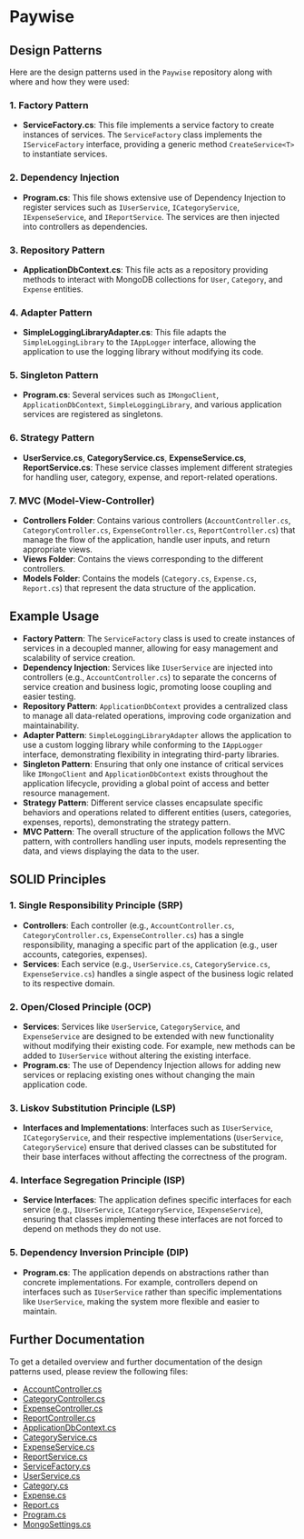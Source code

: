# Paywise

## Design Patterns

Here are the design patterns used in the `Paywise` repository along with where and how they were used:

### 1. Factory Pattern
- **ServiceFactory.cs**: This file implements a service factory to create instances of services. The `ServiceFactory` class implements the `IServiceFactory` interface, providing a generic method `CreateService<T>` to instantiate services.

### 2. Dependency Injection
- **Program.cs**: This file shows extensive use of Dependency Injection to register services such as `IUserService`, `ICategoryService`, `IExpenseService`, and `IReportService`. The services are then injected into controllers as dependencies.

### 3. Repository Pattern
- **ApplicationDbContext.cs**: This file acts as a repository providing methods to interact with MongoDB collections for `User`, `Category`, and `Expense` entities.

### 4. Adapter Pattern
- **SimpleLoggingLibraryAdapter.cs**: This file adapts the `SimpleLoggingLibrary` to the `IAppLogger` interface, allowing the application to use the logging library without modifying its code.

### 5. Singleton Pattern
- **Program.cs**: Several services such as `IMongoClient`, `ApplicationDbContext`, `SimpleLoggingLibrary`, and various application services are registered as singletons.

### 6. Strategy Pattern
- **UserService.cs**, **CategoryService.cs**, **ExpenseService.cs**, **ReportService.cs**: These service classes implement different strategies for handling user, category, expense, and report-related operations.

### 7. MVC (Model-View-Controller)
- **Controllers Folder**: Contains various controllers (`AccountController.cs`, `CategoryController.cs`, `ExpenseController.cs`, `ReportController.cs`) that manage the flow of the application, handle user inputs, and return appropriate views.
- **Views Folder**: Contains the views corresponding to the different controllers.
- **Models Folder**: Contains the models (`Category.cs`, `Expense.cs`, `Report.cs`) that represent the data structure of the application.

## Example Usage
- **Factory Pattern**: The `ServiceFactory` class is used to create instances of services in a decoupled manner, allowing for easy management and scalability of service creation.
- **Dependency Injection**: Services like `IUserService` are injected into controllers (e.g., `AccountController.cs`) to separate the concerns of service creation and business logic, promoting loose coupling and easier testing.
- **Repository Pattern**: `ApplicationDbContext` provides a centralized class to manage all data-related operations, improving code organization and maintainability.
- **Adapter Pattern**: `SimpleLoggingLibraryAdapter` allows the application to use a custom logging library while conforming to the `IAppLogger` interface, demonstrating flexibility in integrating third-party libraries.
- **Singleton Pattern**: Ensuring that only one instance of critical services like `IMongoClient` and `ApplicationDbContext` exists throughout the application lifecycle, providing a global point of access and better resource management.
- **Strategy Pattern**: Different service classes encapsulate specific behaviors and operations related to different entities (users, categories, expenses, reports), demonstrating the strategy pattern.
- **MVC Pattern**: The overall structure of the application follows the MVC pattern, with controllers handling user inputs, models representing the data, and views displaying the data to the user.

## SOLID Principles

### 1. Single Responsibility Principle (SRP)
- **Controllers**: Each controller (e.g., `AccountController.cs`, `CategoryController.cs`, `ExpenseController.cs`) has a single responsibility, managing a specific part of the application (e.g., user accounts, categories, expenses).
- **Services**: Each service (e.g., `UserService.cs`, `CategoryService.cs`, `ExpenseService.cs`) handles a single aspect of the business logic related to its respective domain.

### 2. Open/Closed Principle (OCP)
- **Services**: Services like `UserService`, `CategoryService`, and `ExpenseService` are designed to be extended with new functionality without modifying their existing code. For example, new methods can be added to `IUserService` without altering the existing interface.
- **Program.cs**: The use of Dependency Injection allows for adding new services or replacing existing ones without changing the main application code.

### 3. Liskov Substitution Principle (LSP)
- **Interfaces and Implementations**: Interfaces such as `IUserService`, `ICategoryService`, and their respective implementations (`UserService`, `CategoryService`) ensure that derived classes can be substituted for their base interfaces without affecting the correctness of the program.

### 4. Interface Segregation Principle (ISP)
- **Service Interfaces**: The application defines specific interfaces for each service (e.g., `IUserService`, `ICategoryService`, `IExpenseService`), ensuring that classes implementing these interfaces are not forced to depend on methods they do not use.

### 5. Dependency Inversion Principle (DIP)
- **Program.cs**: The application depends on abstractions rather than concrete implementations. For example, controllers depend on interfaces such as `IUserService` rather than specific implementations like `UserService`, making the system more flexible and easier to maintain.

## Further Documentation

To get a detailed overview and further documentation of the design patterns used, please review the following files:
- [AccountController.cs](https://github.com/GeorgeAyy/Paywise/blob/main/Controllers/AccountController.cs)
- [CategoryController.cs](https://github.com/GeorgeAyy/Paywise/blob/main/Controllers/CategoryController.cs)
- [ExpenseController.cs](https://github.com/GeorgeAyy/Paywise/blob/main/Controllers/ExpenseController.cs)
- [ReportController.cs](https://github.com/GeorgeAyy/Paywise/blob/main/Controllers/ReportController.cs)
- [ApplicationDbContext.cs](https://github.com/GeorgeAyy/Paywise/blob/main/Data/ApplicationDbContext.cs)
- [CategoryService.cs](https://github.com/GeorgeAyy/Paywise/blob/main/Services/CategoryService.cs)
- [ExpenseService.cs](https://github.com/GeorgeAyy/Paywise/blob/main/Services/ExpenseService.cs)
- [ReportService.cs](https://github.com/GeorgeAyy/Paywise/blob/main/Services/ReportService.cs)
- [ServiceFactory.cs](https://github.com/GeorgeAyy/Paywise/blob/main/Services/ServiceFactory.cs)
- [UserService.cs](https://github.com/GeorgeAyy/Paywise/blob/main/Services/UserService.cs)
- [Category.cs](https://github.com/GeorgeAyy/Paywise/blob/main/Models/Category.cs)
- [Expense.cs](https://github.com/GeorgeAyy/Paywise/blob/main/Models/Expense.cs)
- [Report.cs](https://github.com/GeorgeAyy/Paywise/blob/main/Models/Report.cs)
- [Program.cs](https://github.com/GeorgeAyy/Paywise/blob/main/Program.cs)
- [MongoSettings.cs](https://github.com/GeorgeAyy/Paywise/blob/main/MongoSettings.cs)


